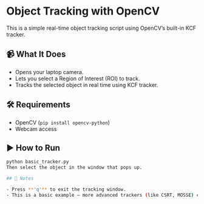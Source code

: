 # Object Tracking with OpenCV

This is a simple real-time object tracking script using OpenCV’s built-in KCF tracker.

## 📹 What It Does

- Opens your laptop camera.
- Lets you select a Region of Interest (ROI) to track.
- Tracks the selected object in real time using KCF tracker.

## 🛠️ Requirements

- OpenCV (`pip install opencv-python`)
- Webcam access

## ▶️ How to Run

```bash
python basic_tracker.py
Then select the object in the window that pops up.

## 📌 Notes

- Press **'q'** to exit the tracking window.
- This is a basic example — more advanced trackers (like CSRT, MOSSE) can be explored next.

